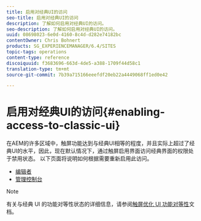 ```yaml
---
title: 启用对经典UI的访问
seo-title: 启用对经典UI的访问
description: 了解如何启用对经典UI的访问。
seo-description: 了解如何启用对经典UI的访问。
uuid: 08698023-6e0d-4160-8c4d-d282e74182bc
contentOwner: Chris Bohnert
products: SG_EXPERIENCEMANAGER/6.4/SITES
topic-tags: operations
content-type: reference
discoiquuid: f3683696-663d-4de5-a388-1709f44d58c1
translation-type: tm+mt
source-git-commit: 7b39a715166eeefdf20eb22a4449068ff1ed0e42

---
```



# 启用对经典UI的访问{#enabling-access-to-classic-ui}

在AEM的许多区域中，触屏功能达到与经典UI相等的程度，并且实际上超过了经典UI的水平，因此，现在默认情况下，通过触屏启用界面访问经典界面的权限处于禁用状态。 以下页面将说明如何根据需要重新启用此访问。

* [编辑者](/help/sites-administering/enable-classic-ui-editor.md)
* [管理控制台](/help/sites-administering/enable-classic-ui-admin.md)

>[!NOTE]
>
>有关与经典 UI 的功能对等性状态的详细信息，请参阅[触屏优化 UI 功能对等性](/help/release-notes/touch-ui-features-status.md)文档。

